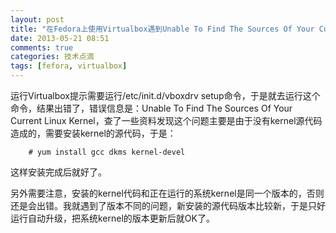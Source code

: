 ```yaml
---
layout: post
title: "在Fedora上使用Virtualbox遇到Unable To Find The Sources Of Your Current Linux Kernel问题解决"
date: 2013-05-21 08:51
comments: true
categories: 技术点滴
tags: [fefora, virtualbox]
---
```


运行Virtualbox提示需要运行/etc/init.d/vboxdrv setup命令，于是就去运行这个命令，结果出错了，错误信息是：Unable To Find The Sources Of Your Current Linux Kernel，查了一些资料发现这个问题主要是由于没有kernel源代码造成的，需要安装kernel的源代码，于是：
```
    # yum install gcc dkms kernel-devel
```
这样安装完成后就好了。

另外需要注意，安装的kernel代码和正在运行的系统kernel是同一个版本的，否则还是会出错。我就遇到了版本不同的问题，新安装的源代码版本比较新，于是只好运行自动升级，把系统kernel的版本更新后就OK了。
